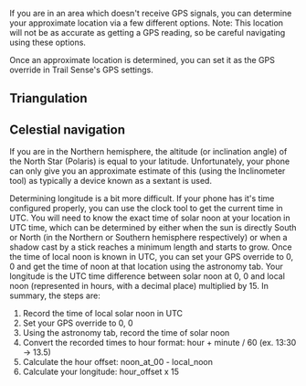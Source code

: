 If you are in an area which doesn't receive GPS signals, you can determine your approximate location via a few different options. Note: This location will not be as accurate as getting a GPS reading, so be careful navigating using these options.

Once an approximate location is determined, you can set it as the GPS override in Trail Sense's GPS settings.

## Triangulation

## Celestial navigation

If you are in the Northern hemisphere, the altitude (or inclination angle) of the North Star (Polaris) is equal to your latitude. Unfortunately, your phone can only give you an approximate estimate of this (using the Inclinometer tool) as typically a device known as a sextant is used.

Determining longitude is a bit more difficult. If your phone has it's time configured properly, you can use the clock tool to get the current time in UTC. You will need to know the exact time of solar noon at your location in UTC time, which can be determined by either when the sun is directly South or North (in the Northern or Southern hemisphere respectively) or when a shadow cast by a stick reaches a minimum length and starts to grow. Once the time of local noon is known in UTC, you can set your GPS override to 0, 0 and get the time of noon at that location using the astronomy tab. Your longitude is the UTC time difference between solar noon at 0, 0 and local noon (represented in hours, with a decimal place) multiplied by 15. In summary, the steps are:

1. Record the time of local solar noon in UTC
2. Set your GPS override to 0, 0
3. Using the astronomy tab, record the time of solar noon
4. Convert the recorded times to hour format: hour + minute / 60 (ex. 13:30 -> 13.5)
5. Calculate the hour offset: noon_at_00 - local_noon
6. Calculate your longitude: hour_offset x 15
